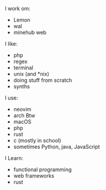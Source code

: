 I work om:
- Lemon
- wal
- minehub web

I like:
- php
- regex
- terminal
- unix (and *nix)
- doing stuff from scratch
- synths

I use:
- neovim
- arch Btw 
- macOS
- php
- rust
- c (mostly in school)
- sometimes Python, java, JavaScript

I Learn:
- functional programming
- web frameworks
- rust

